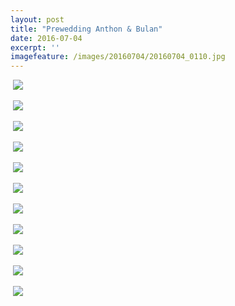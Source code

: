 ```yaml
---
layout: post
title: "Prewedding Anthon & Bulan"
date: 2016-07-04
excerpt: ''
imagefeature: /images/20160704/20160704_0110.jpg
---
```


<a href="{{site.bigimageurl}}/images/20160704/20160704_0031.jpg" class="swipebox" title=""><img src="{{site.staticurl}}/static/wait.svg" class="resize js_show loading_image" data-href="/images/20160704/20160704_0031.jpg" alt="" /></a>
<noscript><img src="{{site.staticurl}}/s720/images/20160704/20160704_0031.jpg" /></noscript>

<a href="{{site.bigimageurl}}/images/20160704/20160704_0071.jpg" class="swipebox" title=""><img src="{{site.staticurl}}/static/wait.svg" class="resize js_show loading_image" data-href="/images/20160704/20160704_0071.jpg" alt="" /></a>
<noscript><img src="{{site.staticurl}}/s720/images/20160704/20160704_0071.jpg" /></noscript>

<a href="{{site.bigimageurl}}/images/20160704/20160704_0078.jpg" class="swipebox" title=""><img src="{{site.staticurl}}/static/wait.svg" class="resize js_show loading_image" data-href="/images/20160704/20160704_0078.jpg" alt="" /></a>
<noscript><img src="{{site.staticurl}}/s720/images/20160704/20160704_0078.jpg" /></noscript>

<a href="{{site.bigimageurl}}/images/20160704/20160704_0110.jpg" class="swipebox" title=""><img src="{{site.staticurl}}/static/wait.svg" class="resize js_show loading_image" data-href="/images/20160704/20160704_0110.jpg" alt="" /></a>
<noscript><img src="{{site.staticurl}}/s720/images/20160704/20160704_0110.jpg" /></noscript>

<a href="{{site.bigimageurl}}/images/20160704/20160704_0186.jpg" class="swipebox" title=""><img src="{{site.staticurl}}/static/wait.svg" class="resize js_show loading_image" data-href="/images/20160704/20160704_0186.jpg" alt="" /></a>
<noscript><img src="{{site.staticurl}}/s720/images/20160704/20160704_0186.jpg" /></noscript>

<a href="{{site.bigimageurl}}/images/20160704/20160704_0189.jpg" class="swipebox" title=""><img src="{{site.staticurl}}/static/wait.svg" class="resize js_show loading_image" data-href="/images/20160704/20160704_0189.jpg" alt="" /></a>
<noscript><img src="{{site.staticurl}}/s720/images/20160704/20160704_0189.jpg" /></noscript>

<a href="{{site.bigimageurl}}/images/20160704/20160704_0191.jpg" class="swipebox" title=""><img src="{{site.staticurl}}/static/wait.svg" class="resize js_show loading_image" data-href="/images/20160704/20160704_0191.jpg" alt="" /></a>
<noscript><img src="{{site.staticurl}}/s720/images/20160704/20160704_0191.jpg" /></noscript>

<a href="{{site.bigimageurl}}/images/20160704/20160704_0262.jpg" class="swipebox" title=""><img src="{{site.staticurl}}/static/wait.svg" class="resize js_show loading_image" data-href="/images/20160704/20160704_0262.jpg" alt="" /></a>
<noscript><img src="{{site.staticurl}}/s720/images/20160704/20160704_0262.jpg" /></noscript>

<a href="{{site.bigimageurl}}/images/20160704/20160704_0278.jpg" class="swipebox" title=""><img src="{{site.staticurl}}/static/wait.svg" class="resize js_show loading_image" data-href="/images/20160704/20160704_0278.jpg" alt="" /></a>
<noscript><img src="{{site.staticurl}}/s720/images/20160704/20160704_0278.jpg" /></noscript>

<a href="{{site.bigimageurl}}/images/20160704/20160704_0338.jpg" class="swipebox" title=""><img src="{{site.staticurl}}/static/wait.svg" class="resize js_show loading_image" data-href="/images/20160704/20160704_0338.jpg" alt="" /></a>
<noscript><img src="{{site.staticurl}}/s720/images/20160704/20160704_0338.jpg" /></noscript>

<a href="{{site.bigimageurl}}/images/20160704/20160704_0366.jpg" class="swipebox" title=""><img src="{{site.staticurl}}/static/wait.svg" class="resize js_show loading_image" data-href="/images/20160704/20160704_0366.jpg" alt="" /></a>
<noscript><img src="{{site.staticurl}}/s720/images/20160704/20160704_0366.jpg" /></noscript>

